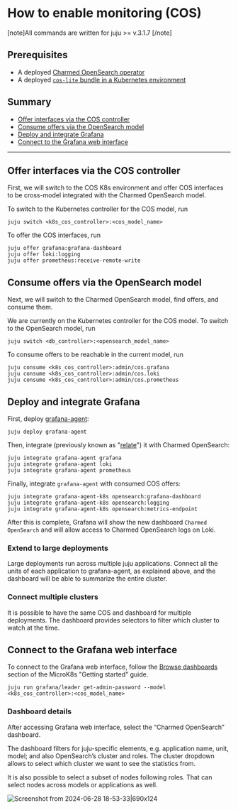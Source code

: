# How to enable monitoring (COS)

[note]All commands are written for juju >= v.3.1.7 [/note]

## Prerequisites

* A deployed [Charmed OpenSearch operator](/t/9716)
* A deployed [`cos-lite` bundle in a Kubernetes environment](https://charmhub.io/topics/canonical-observability-stack/tutorials/install-microk8s)

## Summary

* [Offer interfaces via the COS controller](#offer-interfaces-via-the-cos-controller)
* [Consume offers via the OpenSearch model](#consume-offers-via-the-opensearch-model)
* [Deploy and integrate Grafana](#deploy-and-integrate-grafana)
* [Connect to the Grafana web interface](#connect-to-the-grafana-web-interface)
---

## Offer interfaces via the COS controller

First, we will switch to the COS K8s environment and offer COS interfaces to be cross-model integrated with the Charmed OpenSearch model.

To switch to the Kubernetes controller for the COS model, run

```shell
juju switch <k8s_cos_controller>:<cos_model_name>
```

To offer the COS interfaces, run

```shell
juju offer grafana:grafana-dashboard
juju offer loki:logging
juju offer prometheus:receive-remote-write
```

## Consume offers via the OpenSearch model

Next, we will switch to the Charmed OpenSearch model, find offers, and consume them.

We are currently on the Kubernetes controller for the COS model. To switch to the OpenSearch model, run

```shell
juju switch <db_controller>:<opensearch_model_name>
```

To consume offers to be reachable in the current model, run

```shell
juju consume <k8s_cos_controller>:admin/cos.grafana
juju consume <k8s_cos_controller>:admin/cos.loki
juju consume <k8s_cos_controller>:admin/cos.prometheus
```

## Deploy and integrate Grafana

First, deploy [grafana-agent](https://charmhub.io/grafana-agent):

```shell
juju deploy grafana-agent
```

Then, integrate (previously known as "[relate](https://documentation.ubuntu.com/juju/3.6/reference/relation/)") it with Charmed OpenSearch:

```shell
juju integrate grafana-agent grafana
juju integrate grafana-agent loki
juju integrate grafana-agent prometheus
```

Finally, integrate `grafana-agent` with consumed COS offers:

```shell
juju integrate grafana-agent-k8s opensearch:grafana-dashboard
juju integrate grafana-agent-k8s opensearch:logging
juju integrate grafana-agent-k8s opensearch:metrics-endpoint
```

After this is complete, Grafana will show the new dashboard `Charmed OpenSearch` and will allow access to Charmed OpenSearch logs on Loki.

### Extend to large deployments

Large deployments run across multiple juju applications. Connect all the units of each application to grafana-agent, as explained above, and the dashboard will be able to summarize the entire cluster.

### Connect multiple clusters

It is possible to have the same COS and dashboard for multiple deployments. The dashboard provides selectors to filter which cluster to watch at the time.

## Connect to the Grafana web interface

To connect to the Grafana web interface, follow the [Browse dashboards](https://charmhub.io/topics/canonical-observability-stack/tutorials/install-microk8s?_ga=2.201254254.1948444620.1704703837-757109492.1701777558#heading--browse-dashboards) section of the MicroK8s "Getting started" guide.

```shell
juju run grafana/leader get-admin-password --model <k8s_cos_controller>:<cos_model_name>
```

### Dashboard details

After accessing Grafana web interface, select the “Charmed OpenSearch” dashboard.

The dashboard filters for juju-specific elements, e.g. application name, unit, model; and also OpenSearch’s cluster and roles. The cluster dropdown allows to select which cluster we want to see the statistics from.

It is also possible to select a subset of nodes following roles. That can select nodes across models or applications as well.


![Screenshot from 2024-06-28 18-53-33|690x124](upload://6VrppOeXntY5zUga6LzBIo8umbB.png)
